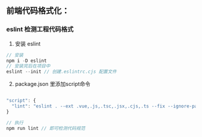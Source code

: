 ## 前端代码格式化：

### eslint 检测工程代码格式

1. 安装 eslint

```js
// 安装
npm i -D eslint
// 安装完后在项目中
eslint --init // 创建.eslintrc.cjs 配置文件
```

2. package.json 里添加script命令

```javascript

"script": {
  "lint": "eslint . --ext .vue,.js,.tsc,.jsx,.cjs,.ts --fix --ignore-path .gitignore"
}

// 执行
npm run lint // 即可检测代码规范
```
